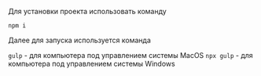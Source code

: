 Для установки проекта использовать команду

`npm i`

Далее для запуска используется команда

`gulp` - для компьютера под управлением системы MacOS
`npx gulp` - для компьютера под управлением системы Windows
